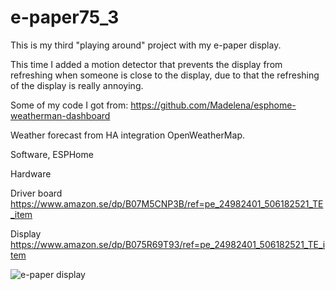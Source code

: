# e-paper75_3

This is my third "playing around" project with my e-paper display.

This time I added a motion detector that prevents the display from refreshing when someone is close to the display, due to that the refreshing of the display is really annoying.

Some of my code I got from: https://github.com/Madelena/esphome-weatherman-dashboard

Weather forecast from HA integration OpenWeatherMap.


Software, ESPHome

Hardware

Driver board
https://www.amazon.se/dp/B07M5CNP3B/ref=pe_24982401_506182521_TE_item

Display
https://www.amazon.se/dp/B075R69T93/ref=pe_24982401_506182521_TE_item


![e-paper display](/e-paper75.png?raw=true "Title")
